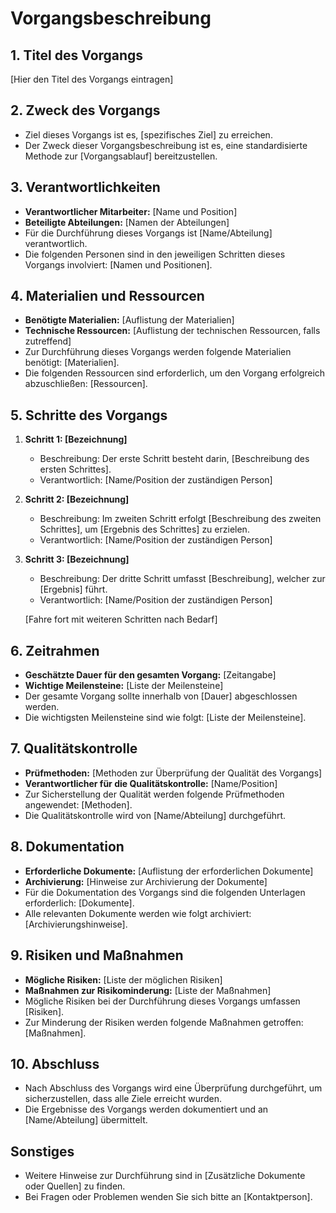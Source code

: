 # Vorgangsbeschreibung

## 1. Titel des Vorgangs
[Hier den Titel des Vorgangs eintragen]

## 2. Zweck des Vorgangs
- Ziel dieses Vorgangs ist es, [spezifisches Ziel] zu erreichen.
- Der Zweck dieser Vorgangsbeschreibung ist es, eine standardisierte Methode zur [Vorgangsablauf] bereitzustellen.

## 3. Verantwortlichkeiten
- **Verantwortlicher Mitarbeiter:** [Name und Position]
- **Beteiligte Abteilungen:** [Namen der Abteilungen]
- Für die Durchführung dieses Vorgangs ist [Name/Abteilung] verantwortlich.
- Die folgenden Personen sind in den jeweiligen Schritten dieses Vorgangs involviert: [Namen und Positionen].

## 4. Materialien und Ressourcen
- **Benötigte Materialien:** [Auflistung der Materialien]
- **Technische Ressourcen:** [Auflistung der technischen Ressourcen, falls zutreffend]
- Zur Durchführung dieses Vorgangs werden folgende Materialien benötigt: [Materialien].
- Die folgenden Ressourcen sind erforderlich, um den Vorgang erfolgreich abzuschließen: [Ressourcen].

## 5. Schritte des Vorgangs

1. **Schritt 1: [Bezeichnung]**
   - Beschreibung: Der erste Schritt besteht darin, [Beschreibung des ersten Schrittes].
   - Verantwortlich: [Name/Position der zuständigen Person]

2. **Schritt 2: [Bezeichnung]**
   - Beschreibung: Im zweiten Schritt erfolgt [Beschreibung des zweiten Schrittes], um [Ergebnis des Schrittes] zu erzielen.
   - Verantwortlich: [Name/Position der zuständigen Person]

3. **Schritt 3: [Bezeichnung]**
   - Beschreibung: Der dritte Schritt umfasst [Beschreibung], welcher zur [Ergebnis] führt.
   - Verantwortlich: [Name/Position der zuständigen Person]

   [Fahre fort mit weiteren Schritten nach Bedarf]

## 6. Zeitrahmen
- **Geschätzte Dauer für den gesamten Vorgang:** [Zeitangabe]
- **Wichtige Meilensteine:** [Liste der Meilensteine]
- Der gesamte Vorgang sollte innerhalb von [Dauer] abgeschlossen werden.
- Die wichtigsten Meilensteine sind wie folgt: [Liste der Meilensteine].

## 7. Qualitätskontrolle
- **Prüfmethoden:** [Methoden zur Überprüfung der Qualität des Vorgangs]
- **Verantwortlicher für die Qualitätskontrolle:** [Name/Position]
- Zur Sicherstellung der Qualität werden folgende Prüfmethoden angewendet: [Methoden].
- Die Qualitätskontrolle wird von [Name/Abteilung] durchgeführt.

## 8. Dokumentation
- **Erforderliche Dokumente:** [Auflistung der erforderlichen Dokumente]
- **Archivierung:** [Hinweise zur Archivierung der Dokumente]
- Für die Dokumentation des Vorgangs sind die folgenden Unterlagen erforderlich: [Dokumente].
- Alle relevanten Dokumente werden wie folgt archiviert: [Archivierungshinweise].

## 9. Risiken und Maßnahmen
- **Mögliche Risiken:** [Liste der möglichen Risiken]
- **Maßnahmen zur Risikominderung:** [Liste der Maßnahmen]
- Mögliche Risiken bei der Durchführung dieses Vorgangs umfassen [Risiken].
- Zur Minderung der Risiken werden folgende Maßnahmen getroffen: [Maßnahmen].

## 10. Abschluss
- Nach Abschluss des Vorgangs wird eine Überprüfung durchgeführt, um sicherzustellen, dass alle Ziele erreicht wurden.
- Die Ergebnisse des Vorgangs werden dokumentiert und an [Name/Abteilung] übermittelt.

## Sonstiges
- Weitere Hinweise zur Durchführung sind in [Zusätzliche Dokumente oder Quellen] zu finden.
- Bei Fragen oder Problemen wenden Sie sich bitte an [Kontaktperson].
